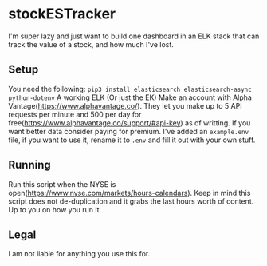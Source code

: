 # stockESTracker
I'm super lazy and just want to build one dashboard in an ELK stack that can track the value of a stock, and how much I've lost.

## Setup
You need the following:
`pip3 install elasticsearch elasticsearch-async python-dotenv`
A working ELK (Or just the EK)
Make an account with Alpha Vantage(https://www.alphavantage.co/). They let you make up to 5 API requests per minute and 500 per day for free(https://www.alphavantage.co/support/#api-key) as of writting. If you want better data consider paying for premium.
I've added an `example.env` file, if you want to use it, rename it to `.env` and fill it out with your own stuff.

## Running
Run this script when the NYSE is open(https://www.nyse.com/markets/hours-calendars). Keep in mind this script does not de-duplication and it grabs the last hours worth of content. Up to you on how you run it. 

## Legal
I am not liable for anything you use this for.